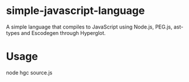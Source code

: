 simple-javascript-language
==========================

A simple language that compiles to JavaScript using Node.js, PEG.js, ast-types and Escodegen through Hyperglot.


Usage
==========================

node hgc source.js 
